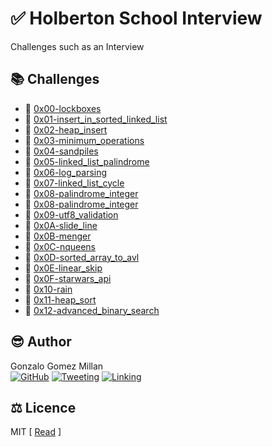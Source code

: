 # :white_check_mark: Holberton School Interview
Challenges such as an Interview

## :books: Challenges
- :bookmark_tabs: [0x00-lockboxes](0x00-lockboxes/.#readme)
- :bookmark_tabs: [0x01-insert_in_sorted_linked_list](0x01-insert_in_sorted_linked_list/.#readme)
- :bookmark_tabs: [0x02-heap_insert](0x02-heap_insert/.#readme)
- :bookmark_tabs: [0x03-minimum_operations](0x03-minimum_operations/.#readme)
- :bookmark_tabs: [0x04-sandpiles](0x04-sandpiles/.#readme)
- :bookmark_tabs: [0x05-linked_list_palindrome](0x05-linked_list_palindrome/.#readme)
- :bookmark_tabs: [0x06-log_parsing](0x06-log_parsing/.#readme)
- :bookmark_tabs: [0x07-linked_list_cycle](0x07-linked_list_cycle/.#readme)
- :bookmark_tabs: [0x08-palindrome_integer](0x08-palindrome_integer/.#readme)
- :bookmark_tabs: [0x08-palindrome_integer](0x08-palindrome_integer/.#readme)
- :bookmark_tabs: [0x09-utf8_validation](0x09-utf8_validation/.#readme)
- :bookmark_tabs: [0x0A-slide_line](0x0A-slide_line/.#readme)
- :bookmark_tabs: [0x0B-menger](0x0B-menger/.#readme)
- :bookmark_tabs: [0x0C-nqueens](0x0C-nqueens/.#readme)
- :bookmark_tabs: [0x0D-sorted_array_to_avl](0x0D-sorted_array_to_avl/.#readme)
- :bookmark_tabs: [0x0E-linear_skip](0x0E-linear_skip/.#readme)
- :bookmark_tabs: [0x0F-starwars_api](0x0F-starwars_api/.#readme)
- :bookmark_tabs: [0x10-rain](0x10-rain/.#readme)
- :bookmark_tabs: [0x11-heap_sort](0x11-heap_sort/.#readme)
- :bookmark_tabs: [0x12-advanced_binary_search](0x12-advanced_binary_search/.#readme)

## :sunglasses: Author
Gonzalo Gomez Millan  
[![GitHub](https://img.shields.io/badge/github-%23100000.svg?&style=for-the-badge&logo=github&logoColor=white)](https://github.com/gogomillan)
[![Tweeting](https://img.shields.io/badge/twitter-%231DA1F2.svg?&style=for-the-badge&logo=twitter&logoColor=white)](https://twitter.com/gogomillan)
[![Linking](https://img.shields.io/badge/linkedin-%230077B5.svg?&style=for-the-badge&logo=linkedin&logoColor=white)](https://linkedin.com/in/gogomillan)

## :balance_scale: Licence
MIT 
\[ [Read](LICENSE) \]
